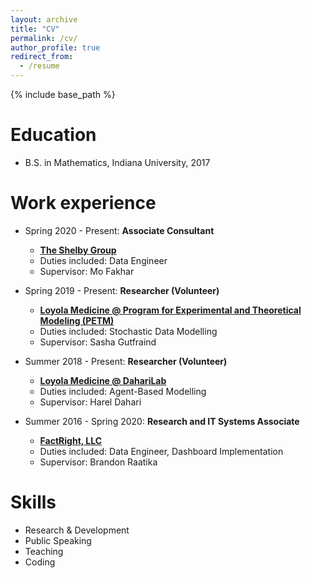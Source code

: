 ```yaml
---
layout: archive
title: "CV"
permalink: /cv/
author_profile: true
redirect_from:
  - /resume
---
```


{% include base_path %}

Education
======
* B.S. in Mathematics, Indiana University, 2017

Work experience
======
* Spring 2020 - Present: **Associate Consultant**
  * [**The Shelby Group**](https://www.theshelbygroup.com/)
  * Duties included: Data Engineer
  * Supervisor: Mo Fakhar

* Spring 2019 - Present: **Researcher (Volunteer)**
  * [**Loyola Medicine @ Program for Experimental and Theoretical Modeling (PETM)**](https://ssom.luc.edu/medicine/divisionsspecialties/hepatology/programforexperimentalandtheoreticalmodeling/)
  * Duties included: Stochastic Data Modelling
  * Supervisor: Sasha Gutfraind

* Summer 2018 - Present: **Researcher (Volunteer)**
  * [**Loyola Medicine @ DahariLab**](https://www.daharilab.com/)
  * Duties included: Agent-Based Modelling
  * Supervisor: Harel Dahari

* Summer 2016 - Spring 2020: **Research and IT Systems Associate**
  * [**FactRight, LLC**](http://factright.com/)
  * Duties included: Data Engineer, Dashboard Implementation
  * Supervisor: Brandon Raatika

  
Skills
======
* Research & Development
* Public Speaking
* Teaching
* Coding
